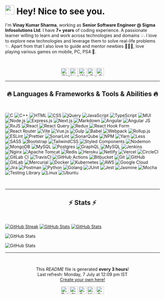<h1><img src="https://emojis.slackmojis.com/emojis/images/1531849430/4246/blob-sunglasses.gif?1531849430" width="30"/> Hey! Nice to see you.</h1>

I'm **Vinay Kumar Sharma**, working as **Senior Software Engineer @ Sigma Infosolutions Ltd**. I have **7+ years** of coding experience. A passionate learner willing to learn and work across technologies and domains 💡. I love to explore new technologies and leverage them to solve real-life problems ✨. Apart from that I also love to guide and mentor newbies 👨🏻‍💻, love playing various games on mobile, PC, PS4 🚀.

<br>

<p align="center">
  <a href="https://github.com/vinay-kumar-sharma" target="_blank">
    <img alt="Github" height="25" src="https://img.shields.io/badge/GitHub-%2312100E.svg?logo=Github&logoColor=white"/>
  </a>
  <a href="https://www.linkedin.com/in/vinaysharma095/" target="_blank">
    <img alt="LinkedIn" height="25" src="https://img.shields.io/badge/linkedin-%230e76a8.svg?logo=linkedin&logoColor=white"/>
  </a>
  <a href="https://vinay-kumar-sharma.github.io/" target="_blank">
    <img alt="Website" height="25" src="https://img.shields.io/badge/Website-4285F4?logo=google-chrome&logoColor=white"/>
  </a>
  <a href="mailto:vinay095.sharma@gmail.com" target="_blank">
    <img alt="Gmail" height="25" src="https://img.shields.io/badge/Gmail-c14438?logo=Gmail&logoColor=white"/>
  </a>
    <a href="https://www.leetcode.com/vinay-kumar-sharma" target="_blank">
    <img alt="Gmail" height="25" src="https://img.shields.io/badge/LeetCode-4285F4?logo=leetcode&logoColor#FFA116"/>
  </a>
</p>

---

<h2 align="center">🔥 Languages & Frameworks & Tools & Abilities 🔥</h2>
<br>

![C](https://img.shields.io/badge/C-00599C?style=for-the-badge&logo=c&logoColor=white)
![C++](https://img.shields.io/badge/C%2B%2B-00599C?style=for-the-badge&logo=c%2B%2B&logoColor=white)
![HTML](https://img.shields.io/badge/html5-%23E34F26.svg?style=for-the-badge&logo=html5&logoColor=white)
![CSS](https://img.shields.io/badge/css3-%231572B6.svg?style=for-the-badge&logo=css3&logoColor=white)
![jQuery](https://img.shields.io/badge/jquery-%230769AD.svg?style=for-the-badge&logo=jquery&logoColor=white)
![JavaScript](https://img.shields.io/badge/javascript-%23323330.svg?style=for-the-badge&logo=javascript&logoColor=%23F7DF1E)
![TypeScript](https://img.shields.io/badge/typescript-%23007ACC.svg?style=for-the-badge&logo=typescript&logoColor=white)
![MUI](https://img.shields.io/badge/MUI-%230081CB.svg?style=for-the-badge&logo=mui&logoColor=white)
![Node.js](https://img.shields.io/badge/node.js-6DA55F?style=for-the-badge&logo=node.js&logoColor=white)
![Express.js](https://img.shields.io/badge/express.js-%23404d59.svg?style=for-the-badge&logo=express&logoColor=%2361DAFB)
![Next.js](https://img.shields.io/badge/Next-black?style=for-the-badge&logo=next.js&logoColor=white)
![Markdown](https://img.shields.io/badge/markdown-%23000000.svg?style=for-the-badge&logo=markdown&logoColor=white)
![Angular](https://img.shields.io/badge/angular-%23DD0031.svg?style=for-the-badge&logo=angular&logoColor=white)
![Angular JS](https://img.shields.io/badge/angular.js-%23E23237.svg?style=for-the-badge&logo=angularjs&logoColor=white)
![RxJS](https://img.shields.io/badge/rxjs-%23B7178C.svg?style=for-the-badge&logo=reactivex&logoColor=white)
![React](https://img.shields.io/badge/react-%2320232a.svg?style=for-the-badge&logo=react&logoColor=%2361DAFB)
![React Query](https://img.shields.io/badge/-React%20Query-FF4154?style=for-the-badge&logo=react%20query&logoColor=white)
![Redux](https://img.shields.io/badge/redux-%23593d88.svg?style=for-the-badge&logo=redux&logoColor=white)
![React Hook Form](https://img.shields.io/badge/React%20Hook%20Form-%23EC5990.svg?style=for-the-badge&logo=reacthookform&logoColor=white)
![React Router](https://img.shields.io/badge/React_Router-CA4245?style=for-the-badge&logo=react-router&logoColor=white)
![Vite](https://img.shields.io/badge/vite-%23646CFF.svg?style=for-the-badge&logo=vite&logoColor=white)
![Vue.js](https://img.shields.io/badge/vue.js-%2335495e.svg?style=for-the-badge&logo=vuedotjs&logoColor=%234FC08D)
![Gulp](https://img.shields.io/badge/GULP-%23CF4647.svg?style=for-the-badge&logo=gulp&logoColor=white)
![Babel](https://img.shields.io/badge/Babel-F9DC3e?style=for-the-badge&logo=babel&logoColor=black)
![Webpack](https://img.shields.io/badge/webpack-%238DD6F9.svg?style=for-the-badge&logo=webpack&logoColor=black)
![Rollup.js](https://img.shields.io/badge/RollupJS-ef3335?style=for-the-badge&logo=rollup.js&logoColor=white)
![ESLint](https://img.shields.io/badge/ESLint-4B3263?style=for-the-badge&logo=eslint&logoColor=white)
![Prettier](https://img.shields.io/badge/-Prettier-F7B93E?style=for-the-badge&logo=prettier&logoColor=white)
![SonarLint](https://img.shields.io/badge/SonarLint-CB2029?style=for-the-badge&logo=SONARLINT&logoColor=white)
![SonarQube](https://img.shields.io/badge/SonarQube-black?style=for-the-badge&logo=sonarqube&logoColor=4E9BCD)
![NPM](https://img.shields.io/badge/NPM-%23CB3837.svg?style=for-the-badge&logo=npm&logoColor=white)
![Yarn](https://img.shields.io/badge/yarn-%232C8EBB.svg?style=for-the-badge&logo=yarn&logoColor=white)
![Less](https://img.shields.io/badge/less-2B4C80?style=for-the-badge&logo=less&logoColor=white)
![SASS](https://img.shields.io/badge/SASS-hotpink.svg?style=for-the-badge&logo=SASS&logoColor=white)
![Bootstrap](https://img.shields.io/badge/bootstrap-%238511FA.svg?style=for-the-badge&logo=bootstrap&logoColor=white)
![TailwindCSS](https://img.shields.io/badge/tailwindcss-%2338B2AC.svg?style=for-the-badge&logo=tailwind-css&logoColor=white)
![Styled Components](https://img.shields.io/badge/styled--components-DB7093?style=for-the-badge&logo=styled-components&logoColor=white)
![Nodemon](https://img.shields.io/badge/NODEMON-%23323330.svg?style=for-the-badge&logo=nodemon&logoColor=%BBDEAD)
![MongoDB](https://img.shields.io/badge/MongoDB-%234ea94b.svg?style=for-the-badge&logo=mongodb&logoColor=white)
![MySQL](https://img.shields.io/badge/mysql-4479A1.svg?style=for-the-badge&logo=mysql&logoColor=white)
![Postgres](https://img.shields.io/badge/postgres-%23316192.svg?style=for-the-badge&logo=postgresql&logoColor=white)
![GraphQL](https://img.shields.io/badge/-GraphQL-E10098?style=for-the-badge&logo=graphql&logoColor=white)
![MySQL](https://img.shields.io/badge/MySQL-00f.svg?style=for-the-badge&logo=mysql&logoColor=white)
![Jenkins](https://img.shields.io/badge/jenkins-%232C5263.svg?style=for-the-badge&logo=jenkins&logoColor=white)
![Nginx](https://img.shields.io/badge/nginx-%23009639.svg?style=for-the-badge&logo=nginx&logoColor=white)
![Apache Tomcat](https://img.shields.io/badge/apache%20tomcat-%23F8DC75.svg?style=for-the-badge&logo=apache-tomcat&logoColor=black)
![Redis](https://img.shields.io/badge/redis-%23DD0031.svg?style=for-the-badge&logo=redis&logoColor=white)
![Heroku](https://img.shields.io/badge/Heroku-430098.svg?style=for-the-badge&logo=heroku&logoColor=white)
![Netlify](https://img.shields.io/badge/netlify-%23000000.svg?style=for-the-badge&logo=netlify&logoColor=#00C7B7)
![Vercel](https://img.shields.io/badge/vercel-%23000000.svg?style=for-the-badge&logo=vercel&logoColor=white)
![CircleCI](https://img.shields.io/badge/circleci-%23161616.svg?style=for-the-badge&logo=circleci&logoColor=white)
![GitLab CI](https://img.shields.io/badge/gitlab%20CI-%23181717.svg?style=for-the-badge&logo=gitlab&logoColor=white)
![TravisCI](https://img.shields.io/badge/travis%20ci-%232B2F33.svg?style=for-the-badge&logo=travis&logoColor=white)
![GitHub Actions](https://img.shields.io/badge/github%20actions-%232671E5.svg?style=for-the-badge&logo=githubactions&logoColor=white)
![Bitbucket](https://img.shields.io/badge/bitbucket-%230047B3.svg?style=for-the-badge&logo=bitbucket&logoColor=white)
![Git](https://img.shields.io/badge/git-%23F05033.svg?style=for-the-badge&logo=git&logoColor=white)
![GitHub](https://img.shields.io/badge/github-%23121011.svg?style=for-the-badge&logo=github&logoColor=white)
![GitLab](https://img.shields.io/badge/gitlab-%23181717.svg?style=for-the-badge&logo=gitlab&logoColor=white)
![Mercurial](https://img.shields.io/badge/mercurial-999999.svg?style=for-the-badge&logo=mercurial&logoColor=white)
![Docker](https://img.shields.io/badge/docker-%230db7ed.svg?style=for-the-badge&logo=docker&logoColor=white)
![Kubernetes](https://img.shields.io/badge/kubernetes-%23326ce5.svg?style=for-the-badge&logo=kubernetes&logoColor=white)
![AWS](https://img.shields.io/badge/AWS-%23FF9900.svg?style=for-the-badge&logo=amazon-aws&logoColor=white)
![Google Cloud](https://img.shields.io/badge/GoogleCloud-%234285F4.svg?style=for-the-badge&logo=google-cloud&logoColor=white)
![Jira](https://img.shields.io/badge/jira-%230A0FFF.svg?style=for-the-badge&logo=jira&logoColor=white)
![Postman](https://img.shields.io/badge/Postman-FF6C37?style=for-the-badge&logo=postman&logoColor=white)
![Python](https://img.shields.io/badge/python-3670A0?style=for-the-badge&logo=python&logoColor=ffdd54)
![Golang](https://img.shields.io/badge/-Golang-00ADD8?style=for-the-badge&logo=go&logoColor=white)
![JUnit](https://img.shields.io/badge/Jest-C21325.svg?style=for-the-badge&logo=jest&logoColor=white)
![Jest](https://custom-icon-badges.herokuapp.com/badge/JUnit-25A162.svg?style=for-the-badge&logo=check-circle&logoColor=white)
![Jasmine](https://img.shields.io/badge/-Jasmine-8A4182?style=for-the-badge&logo=Jasmine&logoColor=white)
![Mocha](https://img.shields.io/badge/-Mocha-%238D6748?style=for-the-badge&logo=mocha&logoColor=white)
![Testing Library](https://img.shields.io/badge/-TestingLibrary-%23E33332?style=for-the-badge&logo=testing-library&logoColor=white)
![Linux](https://img.shields.io/badge/Linux-FCC624?style=for-the-badge&logo=linux&logoColor=black)
![Ubuntu](https://img.shields.io/badge/Ubuntu-E95420?style=for-the-badge&logo=ubuntu&logoColor=white)

<br>

---

<h2 align="center">⚡ Stats ⚡</h2>
<br>

[![GitHub Streak](https://streak-stats.demolab.com?user=vinay-kumar-sharma)](https://git.io/streak-stats) [![GitHub Stats](https://github-readme-stats.vercel.app/api?username=vinay-kumar-sharma&show_icons=true&count_private=true&include_all_commits=true)](https://github.com/anuraghazra/github-readme-stats) [![GitHub Stats](https://github-readme-stats.vercel.app/api/top-langs/?username=vinay-kumar-sharma&layout=compact&include_all_commits=true&count_private=true)](https://github.com/anuraghazra/github-readme-stats)

![GitHub Stats](https://github-profile-trophy.vercel.app/?username=vinay-kumar-sharma&column=6&margin-w=10)

![GitHub Stats](https://github-readme-activity-graph.vercel.app/graph?username=vinay-kumar-sharma&custom_title=Vinay's%20activity%20graph&theme=github-light)

---

<br>
<div width="100%" align="center">
  <p align="center">
    This <i>README</i> file is generated <b>every 3 hours</b>!</br>Last refresh: Monday, 7 July at 12:09 pm IST
    <br />
    <a href="https://medium.com/@th.guibert/how-to-create-a-self-updating-readme-md-for-your-github-profile-f8b05744ca91">Create your own here!</a>
  </p>
  <p align="center">
    <img  height="25" alt="Build Status" src="https://github.com/vinay-kumar-sharma/vinay-kumar-sharma/actions/workflows/main.yaml/badge.svg?branch=main"/>
    <img  height="25" alt="Stars" src="https://img.shields.io/github/stars/vinay-kumar-sharma/vinay-kumar-sharma?style=flat&labelColor=343b41"/>
    <img  height="25" alt="Forks" src="https://img.shields.io/github/forks/vinay-kumar-sharma/vinay-kumar-sharma?style=flat&labelColor=343b41"/>
    <img  height="25" alt="Visitors" src="https://api.visitorbadge.io/api/VisitorHit?user=estruyf&repo=vinay-kumar-sharma&countColor=%237B1E7A"/>
    <img  height="25" alt="Open Source Love" src="https://badges.frapsoft.com/os/v2/open-source.svg?v=103"/>
  </p>
</div>
